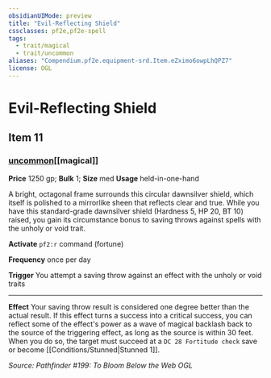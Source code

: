 ```yaml
---
obsidianUIMode: preview
title: "Evil-Reflecting Shield"
cssclasses: pf2e,pf2e-spell
tags:
  - trait/magical
  - trait/uncommon
aliases: "Compendium.pf2e.equipment-srd.Item.eZximo6owpLhQPZ7"
license: OGL
---
```

# Evil-Reflecting Shield
## Item 11
### [uncommon](uncommon "Uncommon Rarity Trait")[[magical]]


**Price** 1250 gp; 
**Bulk** 1; **Size** med
**Usage** held-in-one-hand

A bright, octagonal frame surrounds this circular dawnsilver shield, which itself is polished to a mirrorlike sheen that reflects clear and true. While you have this standard-grade dawnsilver shield (Hardness 5, HP 20, BT 10) raised, you gain its circumstance bonus to saving throws against spells with the unholy or void trait.

**Activate** `pf2:r` command (fortune)

**Frequency** once per day

**Trigger** You attempt a saving throw against an effect with the unholy or void traits

* * *

**Effect** Your saving throw result is considered one degree better than the actual result. If this effect turns a success into a critical success, you can reflect some of the effect's power as a wave of magical backlash back to the source of the triggering effect, as long as the source is within 30 feet. When you do so, the target must succeed at a `DC 28 Fortitude check` save or become [[Conditions/Stunned|Stunned 1]].

*Source: Pathfinder #199: To Bloom Below the Web*
*OGL*